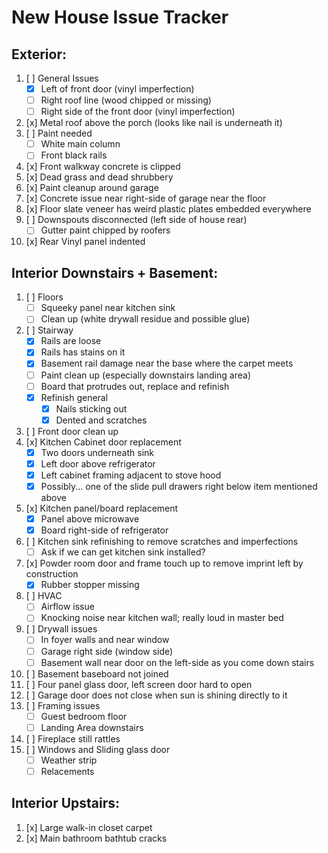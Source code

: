 # New House Issue Tracker

## Exterior:

1. [ ] General Issues
	- [x] Left of front door (vinyl imperfection) 
	- [ ] Right roof line (wood chipped or missing)
	- [ ] Right side of the front door (vinyl imperfection)
2. [x] Metal roof above the porch (looks like nail is underneath it) 
3. [ ] Paint needed 
	- [ ] White main column 
	- [ ] Front black rails 
4. [x] Front walkway concrete is clipped 
5. [x] Dead grass and dead shrubbery 
6. [x] Paint cleanup around garage 
7. [x] Concrete issue near right-side of garage near the floor 
8. [x] Floor slate veneer has weird plastic plates embedded everywhere 
9. [ ] Downspouts disconnected (left side of house rear) 
	- [ ] Gutter paint chipped by roofers
10. [x] Rear Vinyl panel indented 

## Interior Downstairs + Basement:

1. [ ] Floors
	- [ ] Squeeky panel near kitchen sink
	- [ ] Clean up (white drywall residue and possible glue)
2. [ ] Stairway 
	- [x] Rails are loose 
	- [x] Rails has stains on it 
	- [x] Basement rail damage near the base where the carpet meets
	- [ ] Paint clean up (especially downstairs landing area) 
	- [ ] Board that protrudes out, replace and refinish 
	- [x] Refinish general 
 		- [x] Nails sticking out 
 		- [x] Dented and scratches 
3. [ ] Front door clean up 
4. [x] Kitchen Cabinet door replacement 
	- [x] Two doors underneath sink
	- [x] Left door above refrigerator
	- [x] Left cabinet framing adjacent to stove hood
	- [x] Possibly... one of the slide pull drawers right below item mentioned above
5. [x] Kitchen panel/board replacement 
	- [x] Panel above microwave 
	- [x] Board right-side of refrigerator 
6. [ ] Kitchen sink refinishing to remove scratches and imperfections 
	- [ ] Ask if we can get kitchen sink installed?
7. [x] Powder room door and frame touch up to remove imprint left by construction 
	- [x] Rubber stopper missing 
8. [ ] HVAC
	- [ ] Airflow issue
	- [ ] Knocking noise near kitchen wall; really loud in master bed
9. [ ] Drywall issues 
	- [ ] In foyer walls and near window 
	- [ ] Garage right side (window side) 
	- [ ] Basement wall near door on the left-side as you come down stairs 
10. [ ] Basement baseboard not joined 
11. [ ] Four panel glass door, left screen door hard to open 
12. [ ] Garage door does not close when sun is shining directly to it 
13. [ ] Framing issues
	- [ ] Guest bedroom floor
	- [ ] Landing Area downstairs
14. [ ] Fireplace still rattles
15. [ ] Windows and Sliding glass door
	- [ ] Weather strip
	- [ ] Relacements

## Interior Upstairs:

1. [x] Large walk-in closet carpet 
2. [x] Main bathroom bathtub cracks 
